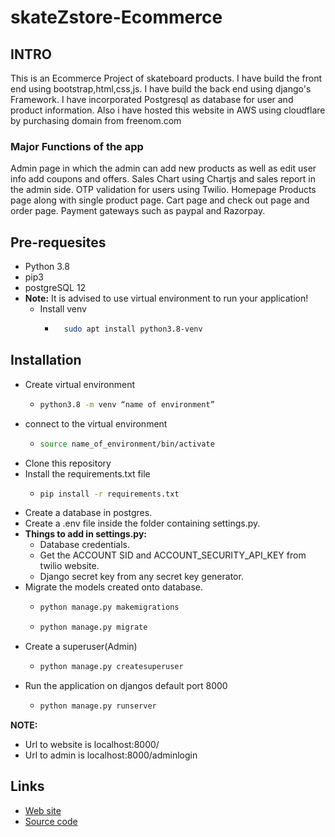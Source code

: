 # skateZstore-Ecommerce

## INTRO

This is an Ecommerce Project of skateboard products.
I have build the front end using bootstrap,html,css,js.
I have build the back end using django's Framework.
I have incorporated Postgresql as database for user and product information.
Also i have hosted this website in AWS using cloudflare by purchasing domain from freenom.com
### Major Functions of the app
Admin page in which the admin can add new products as well as edit user info add coupons and offers.
Sales Chart using Chartjs and sales report in the admin side. 
OTP validation for users using Twilio.
Homepage
Products page along with single product page.
Cart page and check out page and order page.
Payment gateways such as paypal and Razorpay.

## Pre-requesites

- Python 3.8
- pip3
- postgreSQL 12
- **Note:** It is advised to use virtual environment to run your application!
  - Install venv
    - ```bash
        sudo apt install python3.8-venv
      ```
## Installation
  
  - Create virtual environment
    - ```bash
      python3.8 -m venv “name of environment”
      ```
  - connect to the virtual environment
    - ```bash
      source name_of_environment/bin/activate
      ```
  - Clone this repository
  - Install the requirements.txt file
    - ```bash
      pip install -r requirements.txt
      ```
  - Create a database in postgres.
  - Create a .env file inside the folder containing settings.py.
  - **Things to add in settings.py:**
    - Database credentials.
    - Get the ACCOUNT SID and ACCOUNT_SECURITY_API_KEY from twilio website.
    - Django secret key from any secret key generator.
  - Migrate the models created onto database.
    - ```bash
      python manage.py makemigrations
      ```
    - ```bash
      python manage.py migrate
      ```
  - Create a superuser(Admin)
    - ```bash
      python manage.py createsuperuser
      ```
  - Run the application on djangos default port 8000
    - ```bash
      python manage.py runserver
      ```
**NOTE:** 
  - Url to website is localhost:8000/
  - Url to admin is localhost:8000/adminlogin
## Links

* [Web site](https://www.skatezstore.tk)
* [Source code](https://github.com/fayasPA/skateZstore-Ecommerce)
